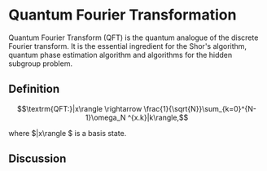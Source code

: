 
# Quantum Fourier Transformation

Quantum Fourier Transform (QFT) is the quantum analogue of the discrete Fourier transform. It is the essential ingredient for the Shor's algorithm, quantum phase estimation algorithm and algorithms for the hidden subgroup problem.

## Definition

$$\textrm{QFT:}|x\rangle \rightarrow \frac{1}{\sqrt{N}}\sum_{k=0}^{N-1}\omega_N ^{x.k}|k\rangle,$$

where $|x\rangle $ is a basis state.

## Discussion






